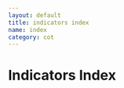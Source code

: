 ```yaml
---
layout: default
title: indicators index
name: index
category: cot
---
```


Indicators Index
========================
